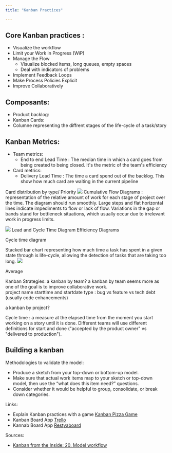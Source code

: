 ```yaml
---
title: "Kanban Practices"

---
```


## Core Kanban practices :

* Visualize the workflow
* Limit your Work in Progress (WiP)
* Manage the Flow
    * Visualize blocked items, long queues, empty spaces
    * Deal with indicators of problems
* Implement Feedback Loops
* Make Process Policies Explicit
* Improve Collaboratively


## Composants:

* Product backlog:
* Kanban Cards:
* Columne representing the diffrent stages of the life-cycle of a task/story

## Kanban Metrics:

* Team metrics:
    * End to end Lead Time : The median time in which a card goes from being created to being closed. It's the metric of the team's efficiency
* Card metrics:
    * Delivery Lead Time : The time a card spend out of the backlog. This show how much card are waiting in the current pipeline 

Card distribution by type/ Priority
![](http://static.kanbantool.com/seo-landing-page/kanban-analytics-and-metrics/lead-cycle-time-diagram-kanban-tool-10.jpg)
Cumulative Flow Diagrams : representation of the relative amount of work for each stage of project over the time. The diagram should run smoothly. Large steps and flat horizontal lines indicate impediments to flow or lack of flow. Variations in the gap or bands stand for bottleneck situations, which usually occur due to irrelevant work in progress limits.

![](http://static.kanbantool.com/seo-landing-page/kanban-presentation/cumulative-flow-chart7.png)
Lead and Cycle Time Diagram
Efficiency Diagrams  

Cycle time diagram 

Stacked bar chart representing how much time a task has spent in a given state through is life-cycle, allowing the detection of tasks that are taking too long.
![](http://blog.kanbanize.com/wp-content/uploads/2014/01/cycle-time-no-done-column.png)

Average 




Kanban Strategies:
a kanban by team? a kanban by team seems more as one of the goal is to improve collaborative work.  
project name
starttime and startdate
type : bug vs feature vs tech debt (usually code enhancements)


a kanban by project?

Cycle time : a measure at the elapsed time from the moment you start working on a story until it is done. Different teams will use different definitions for start and done ("accepted by the product owner" vs "delivered to production").

## Building a kanban

Methodologies to validate the model:

* Produce a sketch from your top-down or bottom-up model.
* Make sure that actual work items map to your sketch or top-down model, then use the “what does this item need?” questions.
* Consider whether it would be helpful to group, consolidate, or break down categories.


Links:

* Explain Kanban practices with a game [Kanban Pizza Game](http://www.agile42.com/en/training/kanban-pizza-game/)
* Kanban Board App [Trello](http://trello.com)
* Kannab Board App [Restyaboard](http://restya.com/board/)

Sources:

* [Kanban from the Inside: 20. Model workflow](http://positiveincline.com/index.php/2015/06/kanban-from-the-inside-20-model-workflow/)
